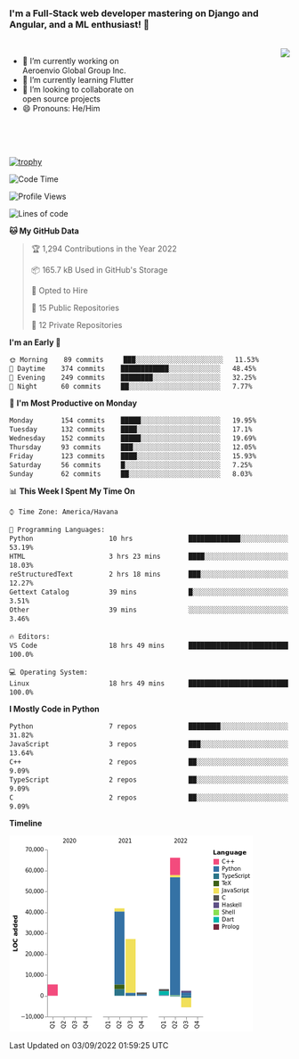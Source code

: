 ### I'm a Full-Stack web developer mastering on Django and Angular, and a ML enthusiast!  👋

<br/>

<img align="right" height="250"  src="https://media1.giphy.com/media/qgQUggAC3Pfv687qPC/giphy.gif?cid=ecf05e470ttfxgsj072btembitu1zn4ti3t3cdyg4jo5b3by&rid=giphy.gif&ct=g" />

 <div style="width:50%">
    <ul>
      <li>🔭 I’m currently working on Aeroenvio Global Group Inc.</li>
      <li>🌱 I’m currently learning Flutter</li>
      <li>👯 I’m looking to collaborate on open source projects</li>
      <li>😄 Pronouns: He/Him</li>
<!--       <li>⚡ Fun fact: I started my first professional project for a company as web dev without knowing any JS </li> -->
    </ul>
  </div>
  
<br/><br/><br/>

[![trophy](https://github-profile-trophy.vercel.app/?username=dfg-98&row=3&column=3&theme=monokai)](https://github.com/ryo-ma/github-profile-trophy)


<!--START_SECTION:waka-->
![Code Time](http://img.shields.io/badge/Code%20Time-431%20hrs%208%20mins-blue)

![Profile Views](http://img.shields.io/badge/Profile%20Views-0-blue)

![Lines of code](https://img.shields.io/badge/From%20Hello%20World%20I%27ve%20Written-142%20Thousand%20lines%20of%20code-blue)

**🐱 My GitHub Data** 

> 🏆 1,294 Contributions in the Year 2022
 > 
> 📦 165.7 kB Used in GitHub's Storage 
 > 
> 💼 Opted to Hire
 > 
> 📜 15 Public Repositories 
 > 
> 🔑 12 Private Repositories  
 > 
**I'm an Early 🐤** 

```text
🌞 Morning    89 commits     ███░░░░░░░░░░░░░░░░░░░░░░   11.53% 
🌆 Daytime    374 commits    ████████████░░░░░░░░░░░░░   48.45% 
🌃 Evening    249 commits    ████████░░░░░░░░░░░░░░░░░   32.25% 
🌙 Night      60 commits     ██░░░░░░░░░░░░░░░░░░░░░░░   7.77%

```
📅 **I'm Most Productive on Monday** 

```text
Monday       154 commits    █████░░░░░░░░░░░░░░░░░░░░   19.95% 
Tuesday      132 commits    ████░░░░░░░░░░░░░░░░░░░░░   17.1% 
Wednesday    152 commits    █████░░░░░░░░░░░░░░░░░░░░   19.69% 
Thursday     93 commits     ███░░░░░░░░░░░░░░░░░░░░░░   12.05% 
Friday       123 commits    ████░░░░░░░░░░░░░░░░░░░░░   15.93% 
Saturday     56 commits     █░░░░░░░░░░░░░░░░░░░░░░░░   7.25% 
Sunday       62 commits     ██░░░░░░░░░░░░░░░░░░░░░░░   8.03%

```


📊 **This Week I Spent My Time On** 

```text
⌚︎ Time Zone: America/Havana

💬 Programming Languages: 
Python                   10 hrs              █████████████░░░░░░░░░░░░   53.19% 
HTML                     3 hrs 23 mins       ████░░░░░░░░░░░░░░░░░░░░░   18.03% 
reStructuredText         2 hrs 18 mins       ███░░░░░░░░░░░░░░░░░░░░░░   12.27% 
Gettext Catalog          39 mins             █░░░░░░░░░░░░░░░░░░░░░░░░   3.51% 
Other                    39 mins             ░░░░░░░░░░░░░░░░░░░░░░░░░   3.46%

🔥 Editors: 
VS Code                  18 hrs 49 mins      █████████████████████████   100.0%

💻 Operating System: 
Linux                    18 hrs 49 mins      █████████████████████████   100.0%

```

**I Mostly Code in Python** 

```text
Python                   7 repos             ████████░░░░░░░░░░░░░░░░░   31.82% 
JavaScript               3 repos             ███░░░░░░░░░░░░░░░░░░░░░░   13.64% 
C++                      2 repos             ██░░░░░░░░░░░░░░░░░░░░░░░   9.09% 
TypeScript               2 repos             ██░░░░░░░░░░░░░░░░░░░░░░░   9.09% 
C                        2 repos             ██░░░░░░░░░░░░░░░░░░░░░░░   9.09%

```


**Timeline**

![Chart not found](https://raw.githubusercontent.com/dfg-98/dfg-98/main/charts/bar_graph.png) 


 Last Updated on 03/09/2022 01:59:25 UTC
<!--END_SECTION:waka-->
